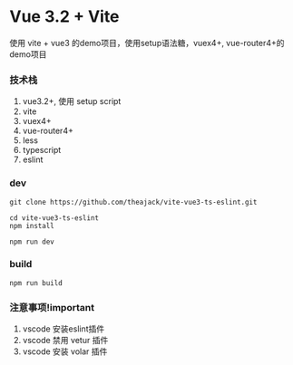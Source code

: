 # Vue 3.2 + Vite

使用 vite + vue3 的demo项目，使用setup语法糖，vuex4+, vue-router4+的demo项目

### 技术栈

1. vue3.2+, 使用 setup script
2. vite
3. vuex4+
4. vue-router4+
5. less
6. typescript
7. eslint

### dev

```
git clone https://github.com/theajack/vite-vue3-ts-eslint.git

cd vite-vue3-ts-eslint
npm install

npm run dev
```

### build

```
npm run build
```

### 注意事项!important

1. vscode 安装eslint插件
2. vscode 禁用 vetur 插件
3. vscode 安装 volar 插件
